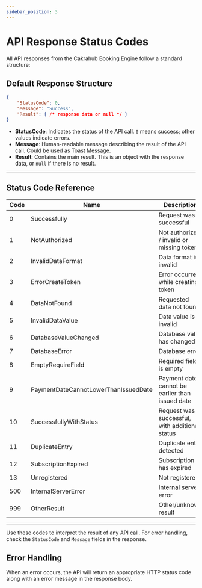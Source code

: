 ```yaml
---
sidebar_position: 3
---
```


# API Response Status Codes

All API responses from the Cakrahub Booking Engine follow a standard structure:

## Default Response Structure

```json
{
	"StatusCode": 0,
	"Message": "Success",
	"Result": { /* response data or null */ }
}
```

- **StatusCode**: Indicates the status of the API call. `0` means success; other values indicate errors.
- **Message**: Human-readable message describing the result of the API call. Could be used as Toast Message.
- **Result**: Contains the main result. This is an object with the response data, or `null` if there is no result.

---

## Status Code Reference

| Code | Name                                 | Description                                      |
|------|--------------------------------------|--------------------------------------------------|
| 0    | Successfully                         | Request was successful                           |
| 1    | NotAuthorized                        | Not authorized / invalid or missing token         |
| 2    | InvalidDataFormat                    | Data format is invalid                            |
| 3    | ErrorCreateToken                     | Error occurred while creating token               |
| 4    | DataNotFound                         | Requested data not found                          |
| 5    | InvalidDataValue                     | Data value is invalid                             |
| 6    | DatabaseValueChanged                 | Database value has changed                        |
| 7    | DatabaseError                        | Database error                                    |
| 8    | EmptyRequireField                    | Required field is empty                           |
| 9    | PaymentDateCannotLowerThanIssuedDate | Payment date cannot be earlier than issued date   |
| 10   | SuccessfullyWithStatus               | Request was successful, with additional status    |
| 11   | DuplicateEntry                       | Duplicate entry detected                          |
| 12   | SubscriptionExpired                  | Subscription has expired                          |
| 13   | Unregistered                         | Not registered                                   |
| 500  | InternalServerError                  | Internal server error                             |
| 999  | OtherResult                          | Other/unknown result                              |

---

Use these codes to interpret the result of any API call. For error handling, check the `StatusCode` and `Message` fields in the response.

## Error Handling

When an error occurs, the API will return an appropriate HTTP status code along with an error message in the response body.